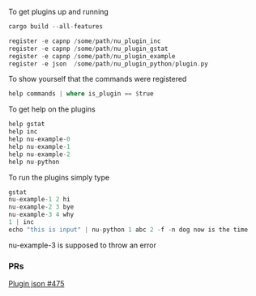 
To get plugins up and running

```rust
cargo build --all-features

register -e capnp /some/path/nu_plugin_inc
register -e capnp /some/path/nu_plugin_gstat
register -e capnp /some/path/nu_plugin_example
register -e json  /some/path/nu_plugin_python/plugin.py
```

To show yourself that the commands were registered   

```rust
help commands | where is_plugin == $true
```

To get help on the plugins

```rust
help gstat
help inc
help nu-example-0
help nu-example-1
help nu-example-2
help nu-python
```

To run the plugins simply type

```rust
gstat
nu-example-1 2 hi
nu-example-2 3 bye
nu-example-3 4 why
1 | inc
echo "this is input" | nu-python 1 abc 2 -f -n dog now is the time
```

nu-example-3 is supposed to throw an error

### PRs

[Plugin json #475](https://github.com/nushell/engine-q/pull/475)
